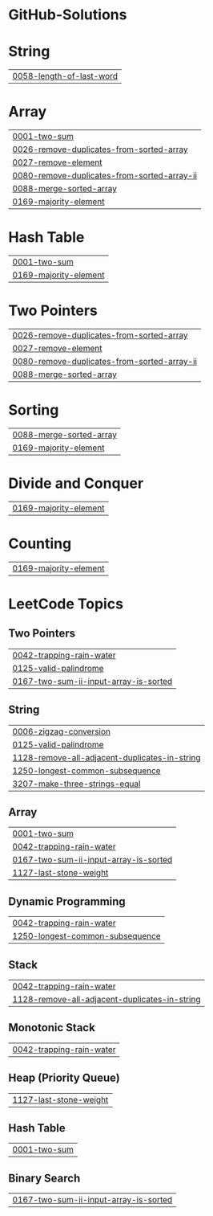 # GitHub-Solutions


# String
|  |
| ------- |
| [0058-length-of-last-word](https://github.com/elnflores/GitHub-Solutions/tree/master/0058-length-of-last-word) |
# Array
|  |
| ------- |
| [0001-two-sum](https://github.com/elnflores/GitHub-Solutions/tree/master/0001-two-sum) |
| [0026-remove-duplicates-from-sorted-array](https://github.com/elnflores/GitHub-Solutions/tree/master/0026-remove-duplicates-from-sorted-array) |
| [0027-remove-element](https://github.com/elnflores/GitHub-Solutions/tree/master/0027-remove-element) |
| [0080-remove-duplicates-from-sorted-array-ii](https://github.com/elnflores/GitHub-Solutions/tree/master/0080-remove-duplicates-from-sorted-array-ii) |
| [0088-merge-sorted-array](https://github.com/elnflores/GitHub-Solutions/tree/master/0088-merge-sorted-array) |
| [0169-majority-element](https://github.com/elnflores/GitHub-Solutions/tree/master/0169-majority-element) |
# Hash Table
|  |
| ------- |
| [0001-two-sum](https://github.com/elnflores/GitHub-Solutions/tree/master/0001-two-sum) |
| [0169-majority-element](https://github.com/elnflores/GitHub-Solutions/tree/master/0169-majority-element) |
# Two Pointers
|  |
| ------- |
| [0026-remove-duplicates-from-sorted-array](https://github.com/elnflores/GitHub-Solutions/tree/master/0026-remove-duplicates-from-sorted-array) |
| [0027-remove-element](https://github.com/elnflores/GitHub-Solutions/tree/master/0027-remove-element) |
| [0080-remove-duplicates-from-sorted-array-ii](https://github.com/elnflores/GitHub-Solutions/tree/master/0080-remove-duplicates-from-sorted-array-ii) |
| [0088-merge-sorted-array](https://github.com/elnflores/GitHub-Solutions/tree/master/0088-merge-sorted-array) |
# Sorting
|  |
| ------- |
| [0088-merge-sorted-array](https://github.com/elnflores/GitHub-Solutions/tree/master/0088-merge-sorted-array) |
| [0169-majority-element](https://github.com/elnflores/GitHub-Solutions/tree/master/0169-majority-element) |
# Divide and Conquer
|  |
| ------- |
| [0169-majority-element](https://github.com/elnflores/GitHub-Solutions/tree/master/0169-majority-element) |
# Counting
|  |
| ------- |
| [0169-majority-element](https://github.com/elnflores/GitHub-Solutions/tree/master/0169-majority-element) |
<!---LeetCode Topics Start-->
# LeetCode Topics
## Two Pointers
|  |
| ------- |
| [0042-trapping-rain-water](https://github.com/elnflores/GitHub-Solutions/tree/master/0042-trapping-rain-water) |
| [0125-valid-palindrome](https://github.com/elnflores/GitHub-Solutions/tree/master/0125-valid-palindrome) |
| [0167-two-sum-ii-input-array-is-sorted](https://github.com/elnflores/GitHub-Solutions/tree/master/0167-two-sum-ii-input-array-is-sorted) |
## String
|  |
| ------- |
| [0006-zigzag-conversion](https://github.com/elnflores/GitHub-Solutions/tree/master/0006-zigzag-conversion) |
| [0125-valid-palindrome](https://github.com/elnflores/GitHub-Solutions/tree/master/0125-valid-palindrome) |
| [1128-remove-all-adjacent-duplicates-in-string](https://github.com/elnflores/GitHub-Solutions/tree/master/1128-remove-all-adjacent-duplicates-in-string) |
| [1250-longest-common-subsequence](https://github.com/elnflores/GitHub-Solutions/tree/master/1250-longest-common-subsequence) |
| [3207-make-three-strings-equal](https://github.com/elnflores/GitHub-Solutions/tree/master/3207-make-three-strings-equal) |
## Array
|  |
| ------- |
| [0001-two-sum](https://github.com/elnflores/GitHub-Solutions/tree/master/0001-two-sum) |
| [0042-trapping-rain-water](https://github.com/elnflores/GitHub-Solutions/tree/master/0042-trapping-rain-water) |
| [0167-two-sum-ii-input-array-is-sorted](https://github.com/elnflores/GitHub-Solutions/tree/master/0167-two-sum-ii-input-array-is-sorted) |
| [1127-last-stone-weight](https://github.com/elnflores/GitHub-Solutions/tree/master/1127-last-stone-weight) |
## Dynamic Programming
|  |
| ------- |
| [0042-trapping-rain-water](https://github.com/elnflores/GitHub-Solutions/tree/master/0042-trapping-rain-water) |
| [1250-longest-common-subsequence](https://github.com/elnflores/GitHub-Solutions/tree/master/1250-longest-common-subsequence) |
## Stack
|  |
| ------- |
| [0042-trapping-rain-water](https://github.com/elnflores/GitHub-Solutions/tree/master/0042-trapping-rain-water) |
| [1128-remove-all-adjacent-duplicates-in-string](https://github.com/elnflores/GitHub-Solutions/tree/master/1128-remove-all-adjacent-duplicates-in-string) |
## Monotonic Stack
|  |
| ------- |
| [0042-trapping-rain-water](https://github.com/elnflores/GitHub-Solutions/tree/master/0042-trapping-rain-water) |
## Heap (Priority Queue)
|  |
| ------- |
| [1127-last-stone-weight](https://github.com/elnflores/GitHub-Solutions/tree/master/1127-last-stone-weight) |
## Hash Table
|  |
| ------- |
| [0001-two-sum](https://github.com/elnflores/GitHub-Solutions/tree/master/0001-two-sum) |
## Binary Search
|  |
| ------- |
| [0167-two-sum-ii-input-array-is-sorted](https://github.com/elnflores/GitHub-Solutions/tree/master/0167-two-sum-ii-input-array-is-sorted) |
<!---LeetCode Topics End-->